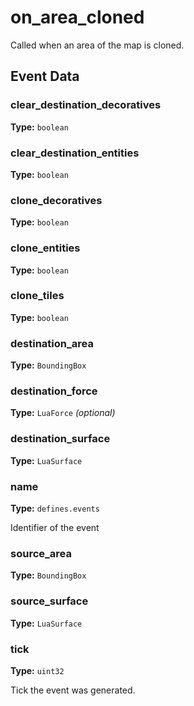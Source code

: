 # on_area_cloned

Called when an area of the map is cloned.

## Event Data

### clear_destination_decoratives

**Type:** `boolean`

### clear_destination_entities

**Type:** `boolean`

### clone_decoratives

**Type:** `boolean`

### clone_entities

**Type:** `boolean`

### clone_tiles

**Type:** `boolean`

### destination_area

**Type:** `BoundingBox`

### destination_force

**Type:** `LuaForce` *(optional)*

### destination_surface

**Type:** `LuaSurface`

### name

**Type:** `defines.events`

Identifier of the event

### source_area

**Type:** `BoundingBox`

### source_surface

**Type:** `LuaSurface`

### tick

**Type:** `uint32`

Tick the event was generated.

